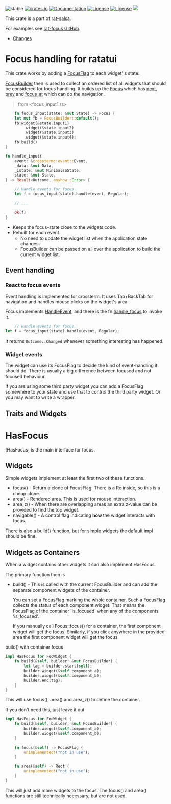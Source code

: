 ![stable](https://img.shields.io/badge/stability-β--3-850101)
[![crates.io](https://img.shields.io/crates/v/rat-focus.svg)](https://crates.io/crates/rat-focus)
[![Documentation](https://docs.rs/rat-focus/badge.svg)](https://docs.rs/rat-focus)
[![License](https://img.shields.io/badge/license-MIT-blue.svg)](https://opensource.org/licenses/MIT)
[![License](https://img.shields.io/badge/license-APACHE-blue.svg)](https://www.apache.org/licenses/LICENSE-2.0)
![](https://tokei.rs/b1/github/thscharler/rat-salsa)

This crate is a part of [rat-salsa][refRatSalsa].

For examples see [rat-focus GitHub][refGithubFocus].

* [Changes](https://github.com/thscharler/rat-salsa/blob/master/rat-focus/changes.md)

# Focus handling for ratatui

This crate works by adding a [FocusFlag](FocusFlag) to each widget'
s state.

[FocusBuilder](FocusBuilder) then is used to collect an ordered list of
all widgets that should be considered for focus handling.
It builds up the [Focus](Focus) which has [next](Focus::next),
[prev](Focus::prev) and [focus_at](Focus::focus_at) which can do
the navigation.

> from <focus_input1.rs>

```rust ignore
    fn focus_input(state: &mut State) -> Focus {
    let mut fb = FocusBuilder::default();
    fb.widget(&state.input1)
        .widget(&state.input2)
        .widget(&state.input3)
        .widget(&state.input4);
    fb.build()
}

fn handle_input(
    event: &crossterm::event::Event,
    _data: &mut Data,
    _istate: &mut MiniSalsaState,
    state: &mut State,
) -> Result<Outcome, anyhow::Error> {

    // Handle events for focus.
    let f = focus_input(state).handle(event, Regular);

    // ...

    Ok(f)
}
```

- Keeps the focus-state close to the widgets code.
- Rebuilt for each event.
    - No need to update the widget list when the application state
      changes.
    - FocusBuilder can be passed on all over the application to
      build the current widget list.

## Event handling

### React to focus events

Event handling is implemented for crossterm. It uses Tab+BackTab
for navigation and handles mouse clicks on the widget's area.

Focus implements [HandleEvent][refHandleEvent], and there is the
fn [handle_focus](handle_focus) to invoke it.

```rust ignore
    // Handle events for focus.
let f = focus_input(state).handle(event, Regular);
```

It returns `Outcome::Changed` whenever something interesting
has happened.

### Widget events

The widget can use its FocusFlag to decide the kind of event-handling
it should do. There is usually a big difference between focused and
not focused behaviour.

If you are using some third party widget you can add a FocusFlag
somewhere to your state and use that to control the third party
widget. Or you may want to write a wrapper.

## Traits and Widgets

# HasFocus

[HasFocus] is the main interface for focus.

## Widgets

Simple widgets implement at least the first two of these functions.

- focus() - Return a clone of FocusFlag. There is a Rc inside,
  so this is a cheap clone.
- area() - Rendered area. This is used for mouse interaction.
- area_z() - When there are overlapping areas an extra z-value
  can be provided to find the top widget.
- navigable() - A control flag indicating __how__ the widget interacts
  with focus.

There is also a build() function, but for simple widgets the default impl
should be fine.

## Widgets as Containers

When a widget contains other widgets it can also implement HasFocus.

The primary function then is

- build() - This is called with the current FocusBuilder and
  can add the separate component widgets of the container.

  You can set a FocusFlag marking the whole container.
  Such a FocusFlag collects the status of each component widget.
  That means the FocusFlag of the container 'is_focused' when any
  of the components 'is_focused'.

  If you manually call Focus::focus() for a container, the first
  component widget will get the focus. Similarly, if you click anywhere
  in the provided area the first component widget will get the focus.

build() with container focus

```rust ignore
impl HasFocus for FooWidget {
    fn build(&self, builder: &mut FocusBuilder) {
        let tag = builder.start(self);
        builder.widget(&self.component_a);
        builder.widget(&self.component_b);
        builder.end(tag);
    }
}
```

This will use focus(), area() and area_z() to define the container.

If you don't need this, just leave it out

```rust ignore
impl HasFocus for FooWidget {
    fn build(&self, builder: &mut FocusBuilder) {
        builder.widget(&self.component_a);
        builder.widget(&self.component_b);
    }

    fn focus(&self) -> FocusFlag {
        unimplemented!("not in use");
    }

    fn area(&self) -> Rect {
        unimplemented!("not in use");
    }
}
```

This will just add more widgets to the focus. The focus() and area() functions
are still technically necessary, but are not used.


[refHandleEvent]: https://docs.rs/rat-event/latest/rat_event/trait.HandleEvent.html

[refRatSalsa]: https://docs.rs/rat-salsa/latest/rat_salsa/

[refGithubFocus]: https://github.com/thscharler/rat-salsa/blob/master/rat-focus/examples